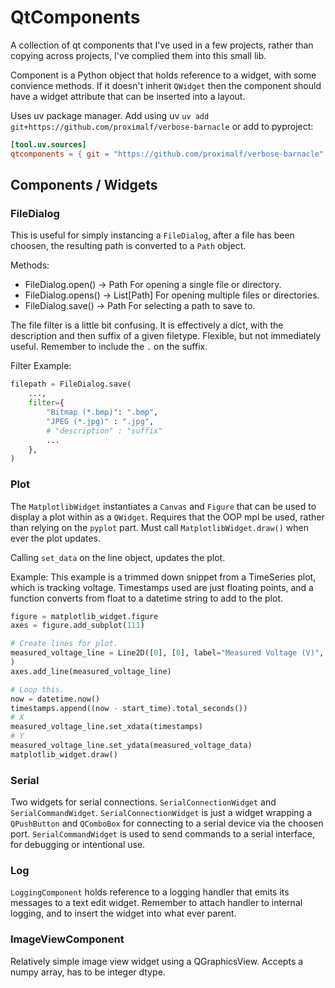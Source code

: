 # QtComponents
A collection of qt components that I've used in a few projects, rather than copying across projects, I've complied them into this small lib.

Component is a Python object that holds reference to a widget, with some convience methods. If it doesn't inherit `QWidget` then the component should have a widget attribute that can be inserted into a layout.

Uses uv package manager. 
Add using uv `uv add git+https://github.com/proximalf/verbose-barnacle` or add to pyproject:
```toml
[tool.uv.sources]
qtcomponents = { git = "https://github.com/proximalf/verbose-barnacle" }
```

## Components / Widgets

### FileDialog
This is useful for simply instancing a `FileDialog`, after a file has been choosen, the resulting path is converted to a `Path` object.


Methods:
- FileDialog.open() -> Path
For opening a single file or directory.
- FileDialog.opens() -> List[Path]
For opening multiple files or directories.
- FileDialog.save() -> Path
For selecting a path to save to.

The file filter is a little bit confusing. It is effectively a dict, with the description and then suffix of a given filetype. Flexible, but not immediately useful. Remember to include the `.` on the suffix.

Filter Example:
```python
filepath = FileDialog.save(
    ...,
    filter={
        "Bitmap (*.bmp)": ".bmp",
        "JPEG (*.jpg)" : ".jpg",
        # "description" : "suffix"
        ...
    },
)
```

### Plot
The `MatplotlibWidget` instantiates a `Canvas` and `Figure` that can be used to display a plot within as a `QWidget`. Requires that the OOP mpl be used, rather than relying on the `pyplot` part.
Must call `MatplotlibWidget.draw()` when ever the plot updates.

Calling `set_data` on the line object, updates the plot.

Example:
This example is a trimmed down snippet from a TimeSeries plot, which is tracking voltage. Timestamps used are just floating points, and a function converts from float to a datetime string to add to the plot.
```python
figure = matplotlib_widget.figure
axes = figure.add_subplot(111)

# Create lines for plot.
measured_voltage_line = Line2D([0], [0], label="Measured Voltage (V)",
)
axes.add_line(measured_voltage_line)

# Loop this.
now = datetime.now()
timestamps.append((now - start_time).total_seconds())
# X
measured_voltage_line.set_xdata(timestamps)
# Y
measured_voltage_line.set_ydata(measured_voltage_data)
matplotlib_widget.draw()
```

### Serial
Two widgets for serial connections. `SerialConnectionWidget` and `SerialCommandWidget`. 
`SerialConnectionWidget` is just a widget wrapping a `QPushButton` and `QComboBox` for connecting to a serial device via the choosen port.
`SerialCommandWidget` is used to send commands to a serial interface, for debugging or intentional use.

### Log
`LoggingComponent` holds reference to a logging handler that emits its messages to a text edit widget. Remember to attach handler to internal logging, and to insert the widget into what ever parent.

### ImageViewComponent
Relatively simple image view widget using a QGraphicsView. Accepts a numpy array, has to be integer dtype.